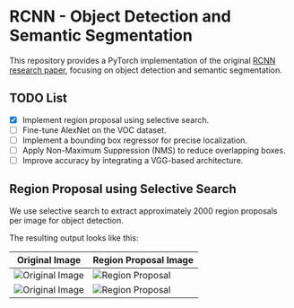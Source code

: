 # RCNN - Object Detection and Semantic Segmentation

This repository provides a PyTorch implementation of the original [RCNN research paper](https://arxiv.org/pdf/1311.2524), focusing on object detection and semantic segmentation.

## TODO List

- [x] Implement region proposal using selective search.
- [ ] Fine-tune AlexNet on the VOC dataset.
- [ ] Implement a bounding box regressor for precise localization.
- [ ] Apply Non-Maximum Suppression (NMS) to reduce overlapping boxes.
- [ ] Improve accuracy by integrating a VGG-based architecture.

## Region Proposal using Selective Search

We use selective search to extract approximately 2000 region proposals per image for object detection.

The resulting output looks like this:


| Original Image | Region Proposal Image |
|----------------|------------------------|
| ![Original Image](https://myjournalbucket-arun.s3.eu-north-1.amazonaws.com/000002.jpg) | ![Region Proposal](https://myjournalbucket-arun.s3.eu-north-1.amazonaws.com/out-0002.jpg) |
| ![Original Image](https://myjournalbucket-arun.s3.eu-north-1.amazonaws.com/000004.jpg) | ![Region Proposal](https://myjournalbucket-arun.s3.eu-north-1.amazonaws.com/out-0004.jpg) |
